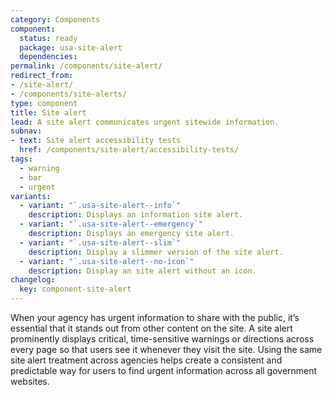 ```yaml
---
category: Components
component:
  status: ready
  package: usa-site-alert
  dependencies:
permalink: /components/site-alert/
redirect_from:
- /site-alert/
- /components/site-alerts/
type: component
title: Site alert
lead: A site alert communicates urgent sitewide information.
subnav:
- text: Site alert accessibility tests
  href: /components/site-alert/accessibility-tests/
tags:
  - warning
  - bar
  - urgent
variants:
  - variant: "`.usa-site-alert--info`"
    description: Displays an information site alert.
  - variant: "`.usa-site-alert--emergency`"
    description: Displays an emergency site alert.
  - variant: "`.usa-site-alert--slim`"
    description: Display a slimmer version of the site alert.
  - variant: "`.usa-site-alert--no-icon`"
    description: Display an site alert without an icon.
changelog:
  key: component-site-alert
---
```


When your agency has urgent information to share with the public, it’s essential that it stands out from other content on the site. A site alert prominently displays critical, time-sensitive warnings or directions across every page so that users see it whenever they visit the site. Using the same site alert treatment across agencies helps create a consistent and predictable way for users to find urgent information across all government websites.
